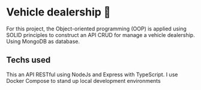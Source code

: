 # Vehicle dealership  🚗

For this project, the Object-oriented programming (OOP) is applied using SOLID principles to construct an API CRUD for manage a vehicle dealership. Using MongoDB as database.

## Techs used

This an API RESTful using NodeJs and Express with TypeScript. I use Docker Compose to stand up local development environments
